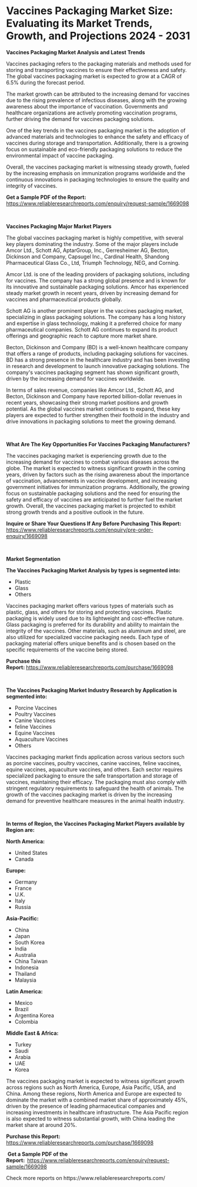 <p><h1>Vaccines Packaging Market Size: Evaluating its Market Trends, Growth, and Projections 2024 - 2031</h1></p><p><strong>Vaccines Packaging Market Analysis and Latest Trends</strong></p>
<p><p>Vaccines packaging refers to the packaging materials and methods used for storing and transporting vaccines to ensure their effectiveness and safety. The global vaccines packaging market is expected to grow at a CAGR of 6.5% during the forecast period.</p><p>The market growth can be attributed to the increasing demand for vaccines due to the rising prevalence of infectious diseases, along with the growing awareness about the importance of vaccination. Governments and healthcare organizations are actively promoting vaccination programs, further driving the demand for vaccines packaging solutions.</p><p>One of the key trends in the vaccines packaging market is the adoption of advanced materials and technologies to enhance the safety and efficacy of vaccines during storage and transportation. Additionally, there is a growing focus on sustainable and eco-friendly packaging solutions to reduce the environmental impact of vaccine packaging.</p><p>Overall, the vaccines packaging market is witnessing steady growth, fueled by the increasing emphasis on immunization programs worldwide and the continuous innovations in packaging technologies to ensure the quality and integrity of vaccines.</p></p>
<p><strong>Get a Sample PDF of the Report:&nbsp;</strong> <a href="https://www.reliableresearchreports.com/enquiry/request-sample/1669098">https://www.reliableresearchreports.com/enquiry/request-sample/1669098</a></p>
<p>&nbsp;</p>
<p><strong>Vaccines Packaging Major Market Players</strong></p>
<p><p>The global vaccines packaging market is highly competitive, with several key players dominating the industry. Some of the major players include Amcor Ltd., Schott AG, AptarGroup, Inc., Gerresheimer AG, Becton, Dickinson and Company, Capsugel Inc., Cardinal Health, Shandong Pharmaceutical Glass Co., Ltd, Triumph Technology, NEG, and Corning.</p><p>Amcor Ltd. is one of the leading providers of packaging solutions, including for vaccines. The company has a strong global presence and is known for its innovative and sustainable packaging solutions. Amcor has experienced steady market growth in recent years, driven by increasing demand for vaccines and pharmaceutical products globally.</p><p>Schott AG is another prominent player in the vaccines packaging market, specializing in glass packaging solutions. The company has a long history and expertise in glass technology, making it a preferred choice for many pharmaceutical companies. Schott AG continues to expand its product offerings and geographic reach to capture more market share.</p><p>Becton, Dickinson and Company (BD) is a well-known healthcare company that offers a range of products, including packaging solutions for vaccines. BD has a strong presence in the healthcare industry and has been investing in research and development to launch innovative packaging solutions. The company's vaccines packaging segment has shown significant growth, driven by the increasing demand for vaccines worldwide.</p><p>In terms of sales revenue, companies like Amcor Ltd., Schott AG, and Becton, Dickinson and Company have reported billion-dollar revenues in recent years, showcasing their strong market positions and growth potential. As the global vaccines market continues to expand, these key players are expected to further strengthen their foothold in the industry and drive innovations in packaging solutions to meet the growing demand.</p></p>
<p>&nbsp;</p>
<p><strong>What Are The Key Opportunities For Vaccines Packaging Manufacturers?</strong></p>
<p><p>The vaccines packaging market is experiencing growth due to the increasing demand for vaccines to combat various diseases across the globe. The market is expected to witness significant growth in the coming years, driven by factors such as the rising awareness about the importance of vaccination, advancements in vaccine development, and increasing government initiatives for immunization programs. Additionally, the growing focus on sustainable packaging solutions and the need for ensuring the safety and efficacy of vaccines are anticipated to further fuel the market growth. Overall, the vaccines packaging market is projected to exhibit strong growth trends and a positive outlook in the future.</p></p>
<p><strong>Inquire or Share Your Questions If Any Before Purchasing This Report:</strong> <a href="https://www.reliableresearchreports.com/enquiry/pre-order-enquiry/1669098">https://www.reliableresearchreports.com/enquiry/pre-order-enquiry/1669098</a></p>
<p>&nbsp;</p>
<p><strong>Market Segmentation</strong></p>
<p><strong>The Vaccines Packaging Market Analysis by types is segmented into:</strong></p>
<p><ul><li>Plastic</li><li>Glass</li><li>Others</li></ul></p>
<p><p>Vaccines packaging market offers various types of materials such as plastic, glass, and others for storing and protecting vaccines. Plastic packaging is widely used due to its lightweight and cost-effective nature. Glass packaging is preferred for its durability and ability to maintain the integrity of the vaccines. Other materials, such as aluminum and steel, are also utilized for specialized vaccine packaging needs. Each type of packaging material offers unique benefits and is chosen based on the specific requirements of the vaccine being stored.</p></p>
<p><strong>Purchase this Report:&nbsp;</strong><a href="https://www.reliableresearchreports.com/purchase/1669098">https://www.reliableresearchreports.com/purchase/1669098</a></p>
<p>&nbsp;</p>
<p><strong>The Vaccines Packaging Market Industry Research by Application is segmented into:</strong></p>
<p><ul><li>Porcine Vaccines</li><li>Poultry Vaccines</li><li>Canine Vaccines</li><li>feline Vaccines</li><li>Equine Vaccines</li><li>Aquaculture Vaccines</li><li>Others</li></ul></p>
<p><p>Vaccines packaging market finds application across various sectors such as porcine vaccines, poultry vaccines, canine vaccines, feline vaccines, equine vaccines, aquaculture vaccines, and others. Each sector requires specialized packaging to ensure the safe transportation and storage of vaccines, maintaining their efficacy. The packaging must also comply with stringent regulatory requirements to safeguard the health of animals. The growth of the vaccines packaging market is driven by the increasing demand for preventive healthcare measures in the animal health industry.</p></p>
<p>&nbsp;</p>
<p><strong>In terms of Region, the Vaccines Packaging Market Players available by Region are:</strong></p>
<p>
    <p> <strong> North America: </strong>
        <ul>
            <li>United States</li>
            <li>Canada</li>
        </ul>
        </p> 
    <p> <strong> Europe: </strong>
        <ul>
            <li>Germany</li>
            <li>France</li>
            <li>U.K.</li>
            <li>Italy</li>
            <li>Russia</li>
        </ul>
        </p> 
    <p> <strong> Asia-Pacific: </strong>
        <ul>
            <li>China</li>
            <li>Japan</li>
            <li>South Korea</li>
            <li>India</li>
            <li>Australia</li>
            <li>China Taiwan</li>
            <li>Indonesia</li>
            <li>Thailand</li>
            <li>Malaysia</li>
        </ul>
        </p> 
    <p> <strong> Latin America: </strong>
        <ul>
            <li>Mexico</li>
            <li>Brazil</li>
            <li>Argentina Korea</li>
            <li>Colombia</li>
        </ul>
        </p> 
    <p> <strong> Middle East & Africa: </strong>
        <ul>
            <li>Turkey</li>
            <li>Saudi</li>
            <li>Arabia</li>
            <li>UAE</li>
            <li>Korea</li>
        </ul>
    </p>
    </p>
<p><p>The vaccines packaging market is expected to witness significant growth across regions such as North America, Europe, Asia Pacific, USA, and China. Among these regions, North America and Europe are expected to dominate the market with a combined market share of approximately 45%, driven by the presence of leading pharmaceutical companies and increasing investments in healthcare infrastructure. The Asia Pacific region is also expected to witness substantial growth, with China leading the market share at around 20%.</p></p>
<p><strong>Purchase this Report: </strong><a href="https://www.reliableresearchreports.com/purchase/1669098">https://www.reliableresearchreports.com/purchase/1669098</a></p>
<p>&nbsp;<strong>Get a Sample PDF of the Report:&nbsp;&nbsp;</strong><a href="https://www.reliableresearchreports.com/enquiry/request-sample/1669098">https://www.reliableresearchreports.com/enquiry/request-sample/1669098</a></p>
<p><strong></strong></p>
<p>Check more reports on https://www.reliableresearchreports.com/</p>